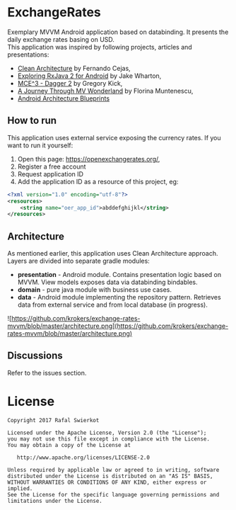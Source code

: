
# ExchangeRates
Exemplary MVVM Android application based on databinding. It presents the daily exchange rates basing on USD.
<br>This application was inspired by following projects, articles and presentations:

* [Clean Architecture](https://github.com/android10/Android-CleanArchitecture) by Fernando Cejas,
* [Exploring RxJava 2 for Android](https://www.youtube.com/watch?v=htIXKI5gOQU) by Jake Wharton,
* [MCE^3 - Dagger 2](https://goo.gl/vlhY6x) by Gregory Kick,
* [A Journey Through MV Wonderland](https://goo.gl/25eGuQ) by Florina Muntenescu,
* [Android Architecture Blueprints](https://github.com/googlesamples/android-architecture)


## How to run

This application uses external service exposing the currency rates. If you want to run it yourself:
 1. Open this page: https://openexchangerates.org/,
 2. Register a free account
 3. Request application ID
 4. Add the application ID as a resource of this project, eg:
```xml
<?xml version="1.0" encoding="utf-8"?>
<resources>
    <string name="oer_app_id">abddefghijkl</string>
</resources>
```

## Architecture
As mentioned earlier, this application uses Clean Architecture approach. Layers are divided into separate gradle modules:
* **presentation** - Android module. Contains presentation logic based on MVVM. View models exposes data via databinding bindables.
* **domain** - pure java module with business use cases. 
* **data** - Android module implementing the repository pattern. Retrieves data from external service and from local database (in progress).

![https://github.com/krokers/exchange-rates-mvvm/blob/master/architecture.png](https://github.com/krokers/exchange-rates-mvvm/blob/master/architecture.png)


## Discussions

Refer to the issues section.


# License

	Copyright 2017 Rafal Swierkot
	
    Licensed under the Apache License, Version 2.0 (the "License");
    you may not use this file except in compliance with the License.
    You may obtain a copy of the License at

       http://www.apache.org/licenses/LICENSE-2.0

    Unless required by applicable law or agreed to in writing, software
    distributed under the License is distributed on an "AS IS" BASIS,
    WITHOUT WARRANTIES OR CONDITIONS OF ANY KIND, either express or implied.
    See the License for the specific language governing permissions and
    limitations under the License.
